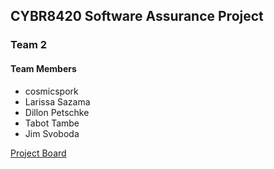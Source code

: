 ## CYBR8420 Software Assurance Project #


### Team 2


#### Team Members


- cosmicspork
- Larissa Sazama
- Dillon Petschke 
- Tabot Tambe 
- Jim Svoboda

[Project Board](https://github.com/orgs/unosec/projects/1/views/1)